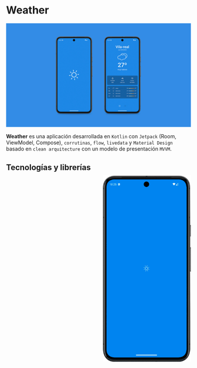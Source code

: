 # Weather

![Screenshot de la app](./app/assets/screenshots/weather_github_cover.jpg)

**Weather** es una aplicación desarrollada en `Kotlin` con `Jetpack` (Room, ViewModel, Compose), `corrutinas`, `flow`, `livedata` y `Material Design` basado en `clean arquitecture` con un modelo de presentación `MVVM`.

<p float="right">
  <img src="./app/assets/screenshots/weather_gif.gif" width="240px" align="right" style="margin-left: 20px; margin-top: 50px;" />
</p>

## Tecnologías y librerías
